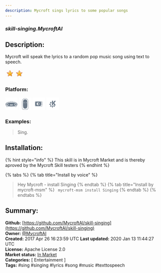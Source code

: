 ```yaml
---
description: Mycroft sings lyrics to some popular songs
---
```


### _skill-singing.MycroftAI_  
## Description:  
Mycroft will speak the lyrics to a random pop music song using text to speech.  
  
![](../.gitbook/assets/star.png)![](../.gitbook/assets/star.png)  
  
### Platform:  
 ![Mark I](../.gitbook/assets/mark-1-icon.png)  ![Mark II](../.gitbook/assets/mark-2-icon.png)  ![Picroft](../.gitbook/assets/picroft-icon.png)  ![plasmoid](../.gitbook/assets/kde.png)   
### Examples:  
> Sing.  
  
## Installation:  
{% hint style="info" %}
This skill is in Mycroft Market and is thereby aproved by the Mycroft Skill testers
{% endhint %}
    
{% tabs %}
{% tab title="Install by voice" %}
> Hey Mycroft - install Singing
{% endtab %}
  {% tab title="Install by mycroft-msm" %}
``` mycroft-msm install Singing```
{% endtab %}
  {% endtabs %}
    
## Summary:  
**Github:** [https://github.com/MycroftAI/skill-singing](https://github.com/MycroftAI/skill-singing)  
**Owner:** [@MycroftAI](https://github.com/MycroftAI)  
**Created:** 2017 Apr 26 16:23:59 UTC  **Last updated:** 2020 Jan 13 11:44:27 UTC  
**License:** Apache License 2.0  
**Market status:** [In Market](https://market.mycroft.ai/skill/mycroft-singing)  
**Categories:** [ Entertainment ]   
**Tags:** \#sing \#singing \#lyrics \#song \#music \#texttospeech   
